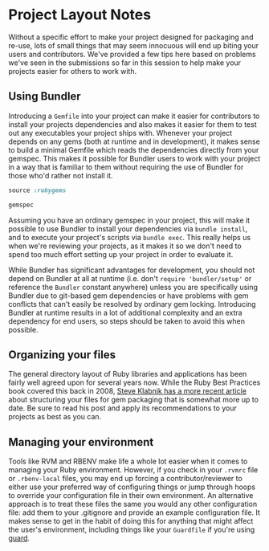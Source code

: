 # Project Layout Notes

Without a specific effort to make your project designed for packaging and re-use, lots of small things that may seem innocuous will end up biting your users and contributors. We've provided a few tips here based on problems we've seen in the submissions so far in this session to help make your projects easier for others to work with.

## Using Bundler

Introducing a `Gemfile` into your project can make it easier for contributors to install your projects dependencies and also makes it easier for them to test out any executables your project ships with. Whenever your project depends on any gems (both at runtime and in development), it makes sense to build a minimal Gemfile which reads the dependencies directly from your gemspec. This makes it possible for Bundler users to work with your project in a way that is familiar to them without requiring the use of Bundler for those who'd rather not install it.

```ruby
source :rubygems

gemspec
```

Assuming you have an ordinary gemspec in your project, this will make it possible to use Bundler to install your dependencies via `bundle install`, and to execute your project's scripts via `bundle exec`. This really helps us when we're reviewing your projects, as it makes it so we don't need to spend too much effort setting up your project in order to evaluate it.

While Bundler has significant advantages for development, you should not depend on Bundler at all at runtime (i.e. don't `require 'bundler/setup'` or reference the `Bundler` constant anywhere) unless you are specifically using Bundler due to git-based gem dependencies or have problems with gem conflicts that can't easily be resolved by ordinary gem locking. Introducing Bundler at runtime results in a lot of additional complexity and an extra dependency for end users, so steps should be taken to avoid this when possible.


## Organizing your files

The general directory layout of Ruby libraries and applications has been fairly well agreed upon for several years now. While the Ruby Best Practices book covered this back in 2008, [Steve Klabnik has a more recent article](http://timelessrepo.com/making-ruby-gems) about structuring your files for gem packaging that is somewhat more up to date. Be sure to read his post and apply its recommendations to your projects as best as you can.

## Managing your environment

Tools like RVM and RBENV make life a whole lot easier when it comes to managing your Ruby environment. However, if you check in your `.rvmrc` file or `.rbenv-local` files, you may end up forcing a contributor/reviewer to either use your preferred way of configuring things or jump through hoops to override your configuration file in their own environment. An alternative approach is to treat these files the same you would any other configuration file: add them to your .gitignore and provide an example configuration file. It makes sense to get in the habit of doing this for anything that might affect the user's environment, including things like your `Guardfile` if you're using [guard](https://github.com/guard/guard).

